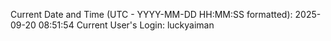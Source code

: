 Current Date and Time (UTC - YYYY-MM-DD HH:MM:SS formatted): 2025-09-20 08:51:54
Current User's Login: luckyaiman
